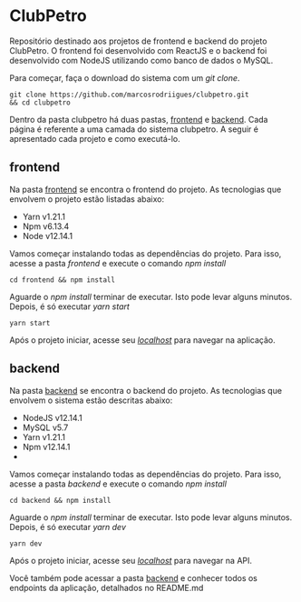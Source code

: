 # ClubPetro

Repositório destinado aos projetos de frontend e backend do projeto ClubPetro. O frontend foi desenvolvido com ReactJS e o backend foi desenvolvido com NodeJS utilizando como banco de dados o MySQL.

Para começar, faça o download do sistema com um _git clone_.
```
git clone https://github.com/marcosrodriigues/clubpetro.git
&& cd clubpetro
```
Dentro da pasta clubpetro há duas pastas, [frontend](https://github.com/marcosrodriigues/clubpetro/tree/master/frontend) e [backend](https://github.com/marcosrodriigues/clubpetro/tree/master/backend). Cada página é referente a uma camada do  sistema clubpetro.  A seguir é apresentado cada projeto e como executá-lo.

## frontend

Na pasta [frontend](https://github.com/marcosrodriigues/clubpetro/tree/master/frontend) se encontra o frontend do projeto. As tecnologias que envolvem o projeto estão listadas abaixo:
- Yarn v1.21.1
- Npm v6.13.4
- Node v12.14.1

Vamos começar instalando todas as dependências do projeto. Para isso, acesse a pasta _frontend_ e execute o comando _npm install_
 ```
cd frontend && npm install
```

Aguarde o _npm install_ terminar de executar. Isto pode levar alguns minutos. Depois, é só executar _yarn start_
```
yarn start
```
Após o projeto iniciar, acesse seu _[localhost](http://localhost::3000/)_ para navegar na aplicação.

## backend

Na pasta [backend](https://github.com/marcosrodriigues/clubpetro/tree/master/backend) se encontra o backend do projeto. As tecnologias que envolvem o sistema estão descritas abaixo:
- NodeJS v12.14.1
- MySQL v5.7
- Yarn v1.21.1
- Npm v12.14.1
- 
Vamos começar instalando todas as dependências do projeto. Para isso, acesse a pasta _backend_ e execute o comando _npm install_
 ```
cd backend && npm install
```

Aguarde o _npm install_ terminar de executar. Isto pode levar alguns minutos. Depois, é só executar _yarn dev_
```
yarn dev
```
Após o projeto iniciar, acesse seu _[localhost](http://localhost::3000/)_ para navegar na API.

Você também pode acessar a pasta [backend](https://github.com/marcosrodriigues/clubpetro/tree/master/backend)  e conhecer todos os endpoints da aplicação, detalhados no README.md